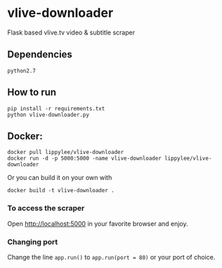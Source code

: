 # vlive-downloader

Flask based vlive.tv video &amp; subtitle scraper

## Dependencies
    python2.7

## How to run
    pip install -r requirements.txt
    python vlive-downloader.py

## Docker:
    docker pull lippylee/vlive-downloader
    docker run -d -p 5000:5000 -name vlive-downloader lippylee/vlive-downloader

Or you can build it on your own with

    docker build -t vlive-downloader .

### To access the scraper
Open [http://localhost:5000](http://localhost:5000) in your favorite browser and enjoy.

### Changing port
Change the line `app.run()` to `app.run(port = 80)` or your port of choice.
